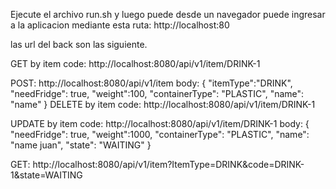 Ejecute el archivo run.sh y luego puede desde un navegador puede ingresar a la aplicacion mediante esta ruta:
http://localhost:80

las url del back son las siguiente.

GET by item code: http://localhost:8080/api/v1/item/DRINK-1

POST: http://localhost:8080/api/v1/item
    body: 
	{
    "itemType":"DRINK",
    "needFridge": true,
    "weight":100,
    "containerType": "PLASTIC",
    "name": "name"
   }
DELETE by item code: http://localhost:8080/api/v1/item/DRINK-1

UPDATE by item code: http://localhost:8080/api/v1/item/DRINK-1
   body: 
   {
    "needFridge": true,
    "weight":1000,
    "containerType": "PLASTIC",
    "name": "name juan",
    "state": "WAITING"
}

GET: http://localhost:8080/api/v1/item?ItemType=DRINK&code=DRINK-1&state=WAITING
